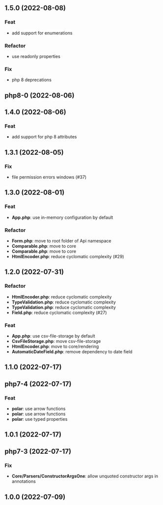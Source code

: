 ## 1.5.0 (2022-08-08)

### Feat

- add support for enumerations

### Refactor

- use readonly properties

### Fix

- php 8 deprecations

## php8-0 (2022-08-06)

## 1.4.0 (2022-08-06)

### Feat

- add support for php 8 attributes

## 1.3.1 (2022-08-05)

### Fix

- file permission errors windows (#37)

## 1.3.0 (2022-08-01)

### Feat

- **App.php**: use in-memory configuration by default

### Refactor

- **Form.php**: move to root folder of Api namespace
- **Comparable.php**: move to core
- **Comparable.php**: move to core
- **HtmlEncoder.php**: reduce cyclomatic complexity (#29)

## 1.2.0 (2022-07-31)

### Refactor

- **HtmlEncoder.php**: reduce cyclomatic complexity
- **TypeValidation.php**: reduce cyclomatic complexity
- **TypeValidation.php**: reduce cyclomatic complexity
- **Field.php**: reduce cyclomatic complexity (#27)

### Feat

- **App.php**: use csv-file-storage by default
- **CsvFileStorage.php**: move csv-file-storage
- **HtmlEncoder.php**: move to core/rendering
- **AutomaticDateField.php**: remove dependency to date field

## 1.1.0 (2022-07-17)

## php7-4 (2022-07-17)

### Feat

- **polar**: use arrow functions
- **polar**: use arrow functions
- **polar**: use typed properties

## 1.0.1 (2022-07-17)

## php7-3 (2022-07-17)

### Fix

- **Core/Parsers/ConstructorArgsOne**: allow unquoted constructor args in annotations

## 1.0.0 (2022-07-09)
